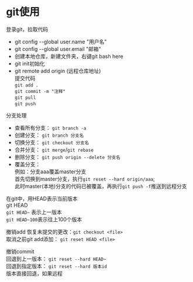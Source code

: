 # git使用  
登录git，拉取代码  
* git config --global user.name "用户名"  
* git config --global user.email "邮箱"  
* 创建本地仓库，新建文件夹，右键git bash here  
* git init初始化  
* git remote add origin (远程仓库地址)  
提交代码  
`git add .`  
`git commit -m "注释"`  
`git pull`  
`git push`  

分支处理  
* 查看所有分支： `git branch -a`  
* 创建分支： `git branch 分支名`  
* 切换分支： `git checkout 分支名`  
* 合并分支： `git merge`/`git rebase`  
* 删除分支： `git push origin --delete 分支名`  
* 覆盖分支：  
例如：分支aaa覆盖master分支  
首先切换到master分支，执行`git reset --hard origin/aaa`;  
此时master(本地)分支的代码已被覆盖，再执行`git push -f`推送到远程分支    
 

在git中，用HEAD表示当前版本  
git HEAD  
`git HEAD~` 表示上一版本  
`git HEAD~100`表示往上100个版本

撤销add
恢复未提交的更改：`git checkout <file>`   
取消之前git add添加： `git reset HEAD <file>`   
 
撤销commit  
回退到上一版本： `git reset --hard HEAD~`  
回退到指定版本： `git reset --hard 版本id`  
版本直接回退，如果远程


